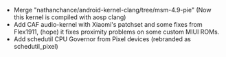 - Merge "nathanchance/android-kernel-clang/tree/msm-4.9-pie" (Now this kernel is compiled with aosp clang)
- Add CAF audio-kernel with Xiaomi's patchset and some fixes from Flex1911, (hope) it fixes proximity problems on some custom MIUI ROMs.
- Add schedutil CPU Governor from Pixel devices (rebranded as schedutil_pixel)

